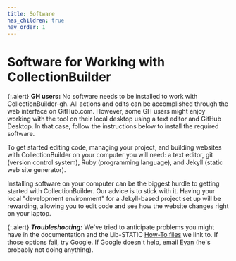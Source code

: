 ```yaml
---
title: Software
has_children: true
nav_order: 1
---
```


# Software for Working with CollectionBuilder

{:.alert}
**GH users:** No software needs to be installed to work with CollectionBuilder-gh. All actions and edits can be accomplished through the web interface on GitHub.com. However, some GH users might enjoy working with the tool on their local desktop using a text editor and GitHub Desktop. In that case, follow the instructions below to install the required software.

To get started editing code, managing your project, and building websites with CollectionBuilder on your computer you will need: 
a text editor, git (version control system), Ruby (programming language), and Jekyll (static web site generator). 

Installing software on your computer can be the biggest hurdle to getting started with CollectionBuilder. 
Our advice is to stick with it. Having your local "development environment" for a Jekyll-based project set up will be rewarding, allowing you to edit code and see how the website changes right on your laptop.

{:.alert}
***Troubleshooting:*** We've tried to anticipate problems you might have in the documentation and the Lib-STATIC [How-To files](https://lib-static.github.io/howto/) we link to. If those options fail, try Google. If Google doesn't help, email [Evan](mailto:ewilliamson@uidaho.edu) (he's probably not doing anything). 
